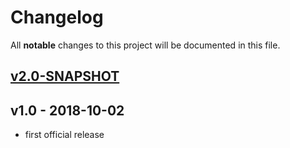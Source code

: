 # Changelog
All **notable** changes to this project will be documented in this file.

## [v2.0-SNAPSHOT]


##  v1.0 - 2018-10-02
- first official release


[v2.0-SNAPSHOT]: https://github.com/mrl5/polyglot-task/compare/v1.0...develop
